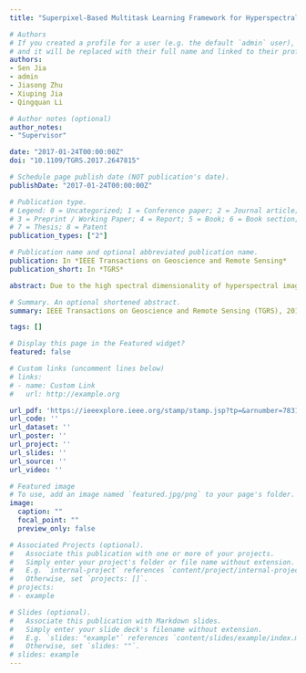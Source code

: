```yaml
---
title: "Superpixel-Based Multitask Learning Framework for Hyperspectral Image Classification"

# Authors
# If you created a profile for a user (e.g. the default `admin` user), write the username (folder name) here 
# and it will be replaced with their full name and linked to their profile.
authors:
- Sen Jia
- admin
- Jiasong Zhu
- Xiuping Jia
- Qingquan Li

# Author notes (optional)
author_notes:
- "Supervisor"

date: "2017-01-24T00:00:00Z"
doi: "10.1109/TGRS.2017.2647815"

# Schedule page publish date (NOT publication's date).
publishDate: "2017-01-24T00:00:00Z"

# Publication type.
# Legend: 0 = Uncategorized; 1 = Conference paper; 2 = Journal article;
# 3 = Preprint / Working Paper; 4 = Report; 5 = Book; 6 = Book section;
# 7 = Thesis; 8 = Patent
publication_types: ["2"]

# Publication name and optional abbreviated publication name.
publication: In *IEEE Transactions on Geoscience and Remote Sensing*
publication_short: In *TGRS*

abstract: Due to the high spectral dimensionality of hyperspectral images as well as the difficult and time-consuming process of collecting sufficient labeled samples in practice, the small sample size scenario is one crucial problem and a challenging issue for hyperspectral image classification. Fortunately, the structure information of materials, reflecting region of homogeneity in the spatial domain, offers an invaluable complement to the spectral information. Assuming some spatial regularity and locality of surface materials, it is reasonable to segment the image into different homogeneous parts in advance, called superpixel, which can be used to improve the classification performance. In this paper, a superpixel-based multitask learning framework has been proposed for hyperspectral image classification. Specifically, a set of 2-D Gabor filters are first applied to hyperspectral images to extract discriminative features. Meanwhile, a superpixel map is generated from the hyperspectral images. Second, a superpixel-based spatial-spectral Schroedinger eigenmaps (S4E) method is adopted to effectively reduce the dimensions of each extracted Gabor cube. Finally, the classification is carried out by a support vector machine (SVM)-based multitask learning framework. The proposed approach is thus termed Gabor S4E and SVM-based multitask learning (GS4E-MTLSVM). A series of experiments is conducted on three real hyperspectral image data sets to demonstrate the effectiveness of the proposed GS4E-MTLSVM approach. The experimental results show that the performance of the proposed GS4E-MTLSVM is better than those of several state-of-the-art methods, while the computational complexity has been greatly reduced, compared with the pixel-based spatial-spectral Schroedinger eigenmaps method.

# Summary. An optional shortened abstract.
summary: IEEE Transactions on Geoscience and Remote Sensing (TGRS), 2017

tags: []

# Display this page in the Featured widget?
featured: false

# Custom links (uncomment lines below)
# links:
# - name: Custom Link
#   url: http://example.org

url_pdf: 'https://ieeexplore.ieee.org/stamp/stamp.jsp?tp=&arnumber=7831466'
url_code: ''
url_dataset: ''
url_poster: ''
url_project: ''
url_slides: ''
url_source: ''
url_video: ''

# Featured image
# To use, add an image named `featured.jpg/png` to your page's folder. 
image:
  caption: ""
  focal_point: ""
  preview_only: false

# Associated Projects (optional).
#   Associate this publication with one or more of your projects.
#   Simply enter your project's folder or file name without extension.
#   E.g. `internal-project` references `content/project/internal-project/index.md`.
#   Otherwise, set `projects: []`.
# projects:
# - example

# Slides (optional).
#   Associate this publication with Markdown slides.
#   Simply enter your slide deck's filename without extension.
#   E.g. `slides: "example"` references `content/slides/example/index.md`.
#   Otherwise, set `slides: ""`.
# slides: example
---
```

